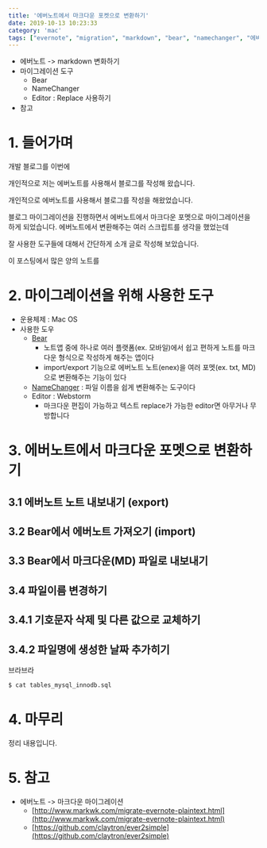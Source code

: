 ```yaml
---
title: '에버노트에서 마크다운 포켓으로 변환하기'
date: 2019-10-13 10:23:33
category: 'mac'
tags: ["evernote", "migration", "markdown", "bear", "namechanger", "에버노트", "마이그레이션", "마크다운"]
---
```


- 에버노트 -> markdown 변화하기
- 마이그레이션 도구
  - Bear
  - NameChanger
  - Editor : Replace 사용하기 
- 참고

# 1. 들어가며 

개발 블로그를 이번에 





개인적으로 저는 에버노트를 사용해서 블로그를 작성해 왔습니다. 

개인적으로 에버노트를 사용해서 블로그를 작성을 해왔었습니다. 

 

블로그 마이그레이션을 진행하면서 에버노트에서 마크다운 포멧으로 마이그레이션을 하게 되었습니다. 에버노트에서 변환해주는 여러 스크립트를 생각을 했었는데 

잘 사용한 도구들에 대해서 간단하게 소개 글로 작성해 보았습니다. 

이 포스팅에서 많은 양의 노트를 


# 2. 마이그레이션을 위해 사용한 도구

* 운용체제 : Mac OS
* 사용한 도우
    * [Bear](https://www.google.com/search?q=bear&oq=bear&aqs=chrome..69i57j35i39j0l4.735j0j1&sourceid=chrome&ie=UTF-8)
        * 노트앱 중에 하나로 여러 플랫폼(ex. 모바일)에서 쉽고 편하게 노트를 마크다운 형식으로 작성하게 해주는 앱이다
        * import/export 기능으로 에버노트 노트(enex)을 여러 포멧(ex. txt, MD)으로 변환해주는 기능이 있다
    * [NameChanger](https://mrrsoftware.com/namechanger/) : 파일 이름을 쉽게 변환해주는 도구이다
    * Editor : Webstorm
        * 마크다운 편집이 가능하고 텍스트 replace가 가능한 editor면 아무거나 무방합니다 
    

# 3. 에버노트에서 마크다운 포멧으로 변환하기

## 3.1 에버노트 노트 내보내기 (export)

## 3.2 Bear에서 에버노트 가져오기 (import)

## 3.3 Bear에서 마크다운(MD) 파일로 내보내기

## 3.4 파일이름 변경하기

## 3.4.1 기호문자 삭제 및 다른 값으로 교체하기


## 3.4.2 파일명에 생성한 날짜 추가히기 

브라브라

```bash
$ cat tables_mysql_innodb.sql
```


# 4. 마무리

정리 내용입니다.

# 5. 참고

* 에버노트 -> 마크다운 마이그레이션
    * [http://www.markwk.com/migrate-evernote-plaintext.html](http://www.markwk.com/migrate-evernote-plaintext.html)
    * [https://github.com/claytron/ever2simple](https://github.com/claytron/ever2simple) 
